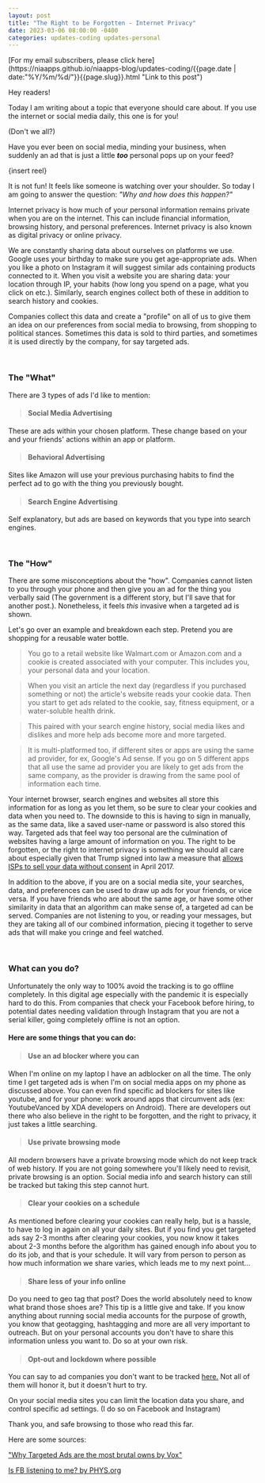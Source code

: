 ```yaml
---
layout: post
title: "The Right to be Forgotten - Internet Privacy"
date: 2023-03-06 08:00:00 -0400
categories: updates-coding updates-personal
---
```



<div class="feed" markdown="1">
 [For my email subscribers, please click here](https://niaapps.github.io/niaapps-blog/updates-coding/{{page.date | date:"%Y/%m/%d/"}}{{page.slug}}.html "Link to this post")
</div>

Hey readers! 

Today I am writing about a topic that everyone should care about. If you use the internet or social media daily, this one is for you! 
<div class="mouse-over">(Don't we all?)</div>

Have you ever been on social media, minding your business, when suddenly an ad that is just a little **_too_** personal pops up on your feed? 

{insert reel}

It is not fun! It feels like someone is watching over your shoulder. So today I am going to answer the question: _"Why and how does this happen?"_

Internet privacy is how much of your personal information remains private when you are on the internet. This can include financial information, browsing history, and personal preferences. Internet privacy is also known as digital privacy or online privacy. 

We are constantly sharing data about ourselves on platforms we use. Google uses your birthday to make sure you get age-appropriate ads. When you like a photo on Instagram it will suggest similar ads containing products connected to it. When you visit a website you are sharing data: your location through IP, your habits (how long you spend on a page, what you click on etc.). Similarly, search engines collect both of these in addition to search history and cookies.

Companies collect this data and create a "profile" on all of us to give them an idea on our preferences from social media to browsing, from shopping to political stances. Sometimes this data is sold to third parties, and sometimes it is used directly by the company, for say targeted ads. 

&nbsp;&nbsp;&nbsp;
### The "What"
There are 3 types of ads I'd like to mention:
> #### Social Media Advertising
These are ads within your chosen platform. These change based on your and your friends' actions within an app or platform.

> #### Behavioral Advertising
Sites like Amazon will use your previous purchasing habits to find the perfect ad to go with the thing you previously bought.

> #### Search Engine Advertising
Self explanatory, but ads are based on keywords that you type into search engines.

&nbsp;&nbsp;&nbsp;
### The "How"
There are some misconceptions about the "how". Companies cannot listen to you through your phone and then give you an ad for the thing you verbally said (The government is a different story, but I'll save that for another post.). Nonetheless, it feels _this_ invasive when a targeted ad is shown. 

Let's go over an example and breakdown each step. Pretend you are shopping for a reusable water bottle. 
>You go to a retail website like Walmart.com or Amazon.com and a cookie is created associated with your computer. This includes you, your personal data and your location.

>When you visit an article the next day (regardless if you purchased something or not) the article's website reads your cookie data. Then you start to get ads related to the cookie, say, fitness equipment, or a water-soluble health drink.

>This paired with your search engine history, social media likes and dislikes and more help ads become more and more targeted. 

>It is multi-platformed too, if different sites or apps are using the same ad provider, for ex, Google's Ad sense. If you go on 5 different apps that all use the same ad provider you are likely to get ads from the same company, as the provider is drawing from the same pool of information each time. 

Your internet browser, search engines and websites all store this information for as long as you let them, so be sure to clear your cookies and data when you need to. The downside to this is having to sign in manually, as the same data, like a saved user-name or password is also stored this way. Targeted ads that feel way too personal are the culmination of websites having a large amount of information on you. The right to be forgotten, or the right to internet privacy is something we should all care about especially  given that Trump signed into law a measure that <a href="https://www.aclu.org/issues/privacy-technology/internet-privacy/status-internet-privacy-legislation-state" target="_blank" title="ACLU article about Internet privacy">allows ISPs to </a><a href="https://www.nbcnews.com/news/us-news/trump-signs-measure-let-isps-sell-your-data-without-consent-n742316" target="_blank" title="NBC article about Trump's ISP measure">sell your data without consent</a> in April 2017. 


In addition to the above, if you are on a social media site, your searches, data, and preferences can be used to draw up ads for your friends, or vice versa. If you have friends who are about the same age, or have some other similarity in data that an algorithm can make sense of, a targeted ad can be served. Companies are not listening to you, or reading your messages, but they are taking all of our combined information, piecing it together to serve ads that will make you cringe and feel watched.

&nbsp;&nbsp;&nbsp;
### What can you do?

Unfortunately the only way to 100% avoid the tracking is to go offline completely. In this digital age especially with the pandemic it is especially hard to do this. From companies that check your Facebook before hiring, to potential dates needing validation through Instagram that you are not a serial killer, going completely offline is not an option. 

#### Here are some things that you can do:
> #### Use an ad blocker where you can

When I'm online on my laptop I have an adblocker on all the time. The only time I get targeted ads is when I'm on social media apps on my phone as discussed above. You can even find specific ad blockers for sites like youtube, and for your phone: work around apps that circumvent ads (ex: YoutubeVanced by XDA developers on Android). There are developers out there who also believe in the right to be forgotten, and the right to privacy, it just takes a little searching.

> #### Use private browsing mode

All modern browsers have a private browsing mode which do not keep track of web history. If you are not going somewhere you'll likely need to revisit, private browsing is an option. Social media info and search history can still be tracked but taking this step cannot hurt.

> #### Clear your cookies on a schedule

As mentioned before clearing your cookies can really help, but is a hassle, to have to log in again on all your daily sites. But if you find you get targeted ads say 2-3 months after clearing your cookies, you now know it takes about 2-3 months before the algorithm has gained enough info about you to do its job, and that is your schedule. It will vary from person to person as how much information we share varies, which leads me to my next point...

> #### Share less of your info online

Do you need to geo tag that post? Does the world absolutely need to know what brand those shoes are? This tip is a little give and take. If you know anything about running social media accounts for the purpose of growth, you know that geotagging, hashtagging and more are all very important to outreach. But on your personal accounts you don't have to share this information unless you want to. Do so at your own risk. 


> #### Opt-out and lockdown where possible

You can say to ad companies you don't want to be tracked [here.](https://optout.aboutads.info/?c=2&lang=EN)
Not all of them will honor it, but it doesn't hurt to try.

On your social media sites you can limit the location data you share, and control specific ad settings. (I do so on Facebook and Instagram)


Thank you, and safe browsing to those who read this far.


Here are some sources:

["Why Targeted Ads are the most brutal owns by Vox"](https://www.vox.com/the-goods/2018/9/25/17887796/facebook-ad-targeted-algorithm)

[Is FB listening to me? by PHYS.org](https://phys.org/news/2019-06-facebook-ads.html)
